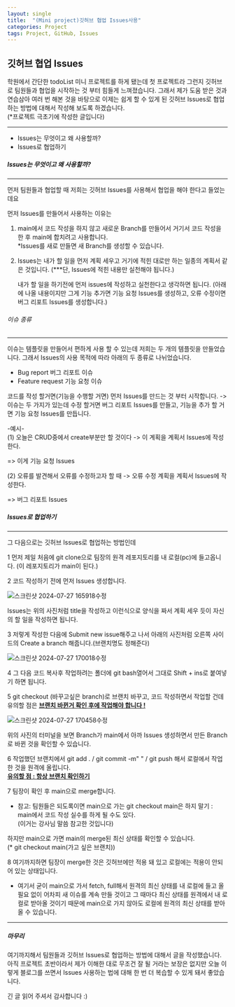 ```yaml
---
layout: single
title:  "(Mini project)깃허브 협업 Issues사용"
categories: Project
tags: Project, GitHub, Issues
---
```


깃허브 협업 Issues
---

학원에서 간단한 todoList 미니 프로젝트를 하게 됐는데 첫 프로젝트라 그런지 깃허브로 팀원들과 협업을 시작하는 것 부터 힘들게 느껴졌습니다. 그래서 제가 도움 받은 것과 연습삼아 여러 번 해본 것을 바탕으로 이제는 쉽게 할 수 있게 된 깃허브 Issues로 협업하는 방법에 대해서 작성해 보도록 하겠습니다.   
(*프로젝트 극초기에 작성한 글입니다)

---
- Issues는 무엇이고 왜 사용할까?
- Issues로 협업하기


##### Issues는 무엇이고 왜 사용할까?
---

먼저 팀원들과 협업할 때 저희는 깃허브 Issues를 사용해서 협업을 해야 한다고 들었는데요

 먼저 Issues를 만들어서 사용하는 이유는

 1. main에서 코드 작성을 하지 않고 새로운 Branch를 만들어서 거기서 코드 작성을 한 후 main에 합치려고 사용합니다.   
 *Issues를 새로 만들면 새 Branch를 생성할 수 있습니다.

2. Issues는 내가 할 일을 먼저 계획 세우고 거기에 적힌 대로만 하는 일종의 계획서 같은 것입니다. (***단, Issues에 적힌 내용만 실천해야 됩니다.)
   
    내가 할 일을 하기전에 먼저 issues에 작성하고 실천한다고 생각하면 됩니다. 
    (아래에 나올 내용이지만 그게 기능 추가면 기능 요청 Issues를 생성하고, 오류 수정이면 버그 리포트 Issues를 생성합니다.)


 ###### 이슈 종류 
 ---

이슈는 템플릿을 만들어서 편하게 사용 할 수 있는데 저희는 두 개의 템플릿을 만들었습니다. 그래서 Issues의 사용 목적에 따라 아래의 두 종류로 나뉘었습니다.

- Bug report 버그 리포트 이슈
- Feature request 기능 요청 이슈


코드를 작성 할거면(기능을 수행할 거면) 먼저 Issues를 만드는 것 부터 시작합니다. -> 이슈는 두 가지가 있는데 수정 할거면 버그 리포트 Issues를 만들고, 기능을 추가 할 거면 기능 요청 Issues를 만듭니다.


-예시-   
(1) 오늘은 CRUD중에서 create부분만 할 것이다 -> 이 계획을 계획서 Issues에 작성한다.  

=> 이게 기능 요청 Issues

(2) 오류를 발견해서 오류를 수정하고자 할 때 -> 오류 수정 계획을 계획서 Issues에 작성한다.    

=> 버그 리포트 Issues

##### Issues로 협업하기
---
그 다음으로는 깃허브 Issues로 협업하는 방법인데

   1 먼저 제일 처음에 git clone으로 팀장의 원격 레포지토리를 내 로컬(pc)에 들고옵니다.
   (이 레포지토리가 main이 된다.)

   2 코드 작성하기 전에 먼저 Issues 생성합니다.
   
![스크린샷 2024-07-27 165918수정](https://github.com/user-attachments/assets/ac52f81d-cca5-4969-9bbe-c9e8bb170de4)

Issues는 위의 사진처럼 title을 작성하고 이런식으로 양식을 짜서 계획 세우 듯이 자신의 할 일을 작성하면 됩니다.

3 저렇게 작성한 다음에 Submit new issue해주고 나서 아래의 사진처럼 오른쪽 사이드의 Create a branch 해줍니다.(브랜치명도 정해준다)

   ![스크린샷 2024-07-27 170018수정](https://github.com/user-attachments/assets/4b5fe107-8dab-4eab-81b8-745854bfc2bf)

4 그 다음 코드 복사후 작업하려는 폴더에 git bash열어서 그대로 
    Shift + ins로 붙여넣기 하면 됩니다.

5 git checkout (바꾸고싶은 branch)로 브랜치 바꾸고, 코드      작성하면서 작업할 건데 유의할 점은
   __<u>브랜치 바뀐거 확인 후에 작업해야 합니다 !</u>__

![스크린샷 2024-07-27 170458수정](https://github.com/user-attachments/assets/0a83cce1-ebdf-476b-a411-cbd3dbf0a480)

위의 사진의 터미널을 보면 Branch가 main에서 아까 Issues 생성하면서 만든 Branch로 바뀐 것을 확인할 수 있습니다.

6 작업했던 브랜치에서 git add . / git commit -m" " / git push
   해서 로컬에서 작업한 것을 원격에 올립니다.   
__<u>유의할 점 : 항상 브랜치 확인하기</u>__

7 팀장이 확인 후 main으로 merge합니다.   

* 참고: 팀원들은 되도록이면 main으로 가는 git checkout main은 하지 말기
: main에서 코드 작성 실수를 하게 될 수도 있다.   
 (이거는 강사님 말씀 참고한 것입니다)

하지만 main으로 가면 main의 merge된 최신 상태를 확인할 수 있습니다.   
(* git checkout main(가고 싶은 브랜치))

8 여기까지하면 팀장이 merge한 것은 깃허브에만 적용 돼 있고 로컬에는 적용이 안되어 있는 상태입니다.   
 
- 여기서 굳이 main으로 가서 fetch, full해서 원격의 최신 상태를 내 로컬에 들고 올 필요 없이 어차피 새 이슈를 계속 만들 것이고 그 때마다 최신 상태를 원격에서 내 로컬로 받아올 것이기 때문에 main으로 가지 않아도 로컬에 원격의 최신 상태를 받아올 수 있습니다. 

---
##### 마무리
여기까지해서 팀원들과 깃허브 Issues로 협업하는 방법에 대해서 글을 작성했습니다.   
 아직 프로젝트 초반이라서 제가 이해한 대로 무조건 잘 될 거라는 보장은 없지만 오늘 이렇게 블로그를 쓰면서 Issues 사용하는 법에 대해 한 번 더 복습할 수 있게 돼서 좋았습니다.

긴 글 읽어 주셔서 감사합니다 :)

